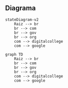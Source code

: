## Diagrama

```mermaid
stateDiagram-v2
    Raiz --> br
    br --> com
    br --> gov
    br --> org
    com --> digitalcollege
    com --> google
```

```mermaid
graph TD
    Raiz --> br
    br --> com
    br --> gov
    br --> org
    com --> digitalcollege
    com --> google
```